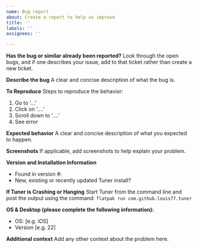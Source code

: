 ```yaml
---
name: Bug report
about: Create a report to help us improve
title: ''
labels: ''
assignees: ''

---
```


**Has the bug or similar already been reported?**
Look through the open bugs, and if one describes your issue, add to that ticket rather than create a new ticket.

**Describe the bug**
A clear and concise description of what the bug is.

**To Reproduce**
Steps to reproduce the behavior:
1. Go to '...'
2. Click on '....'
3. Scroll down to '....'
4. See error

**Expected behavior**
A clear and concise description of what you expected to happen.

**Screenshots**
If applicable, add screenshots to help explain your problem.

**Version and Installation Information**
- Found in version #:
- New, existing or recently updated Tuner install?

**If Tuner is Crashing or Hanging**
Start Tuner from the command line and post the output using the command:
```flatpak run com.github.louis77.tuner``` 

**OS & Desktop (please complete the following information):**
 - OS: [e.g. iOS]
 - Version [e.g. 22]

**Additional context**
Add any other context about the problem here.
